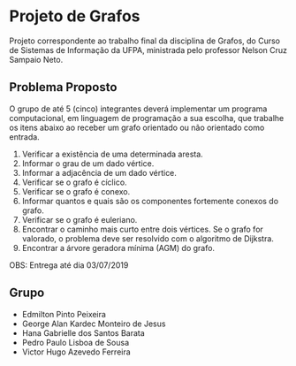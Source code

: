 # Projeto de Grafos
Projeto correspondente ao trabalho final da disciplina de Grafos, do Curso de Sistemas de Informação da UFPA, ministrada pelo professor Nelson Cruz Sampaio Neto.
## Problema Proposto
O grupo de até 5 (cinco) integrantes deverá implementar um programa computacional, em linguagem de programação a sua escolha, que trabalhe os itens abaixo ao receber um grafo orientado ou não orientado como entrada.
<ol>
    <li> Verificar a existência de uma determinada aresta.</li>
    <li> Informar o grau de um dado vértice.</li>
    <li> Informar a adjacência de um dado vértice.</li>
    <li> Verificar se o grafo é cíclico.</li>
    <li> Verificar se o grafo é conexo.</li>
    <li> Informar quantos e quais são os componentes fortemente conexos do grafo.</li>
    <li> Verificar se o grafo é euleriano.</li>
    <li> Encontrar o caminho mais curto entre dois vértices. Se o grafo for valorado, o problema deve ser resolvido com o algoritmo de Dijkstra.</li>
    <li> Encontrar a árvore geradora mínima (AGM) do grafo.</li>
</ol>

OBS: Entrega até dia 03/07/2019

## Grupo
* Edmilton Pinto Peixeira
* George Alan Kardec Monteiro de Jesus
* Hana Gabrielle dos Santos Barata
* Pedro Paulo Lisboa de Sousa
* Victor Hugo Azevedo Ferreira